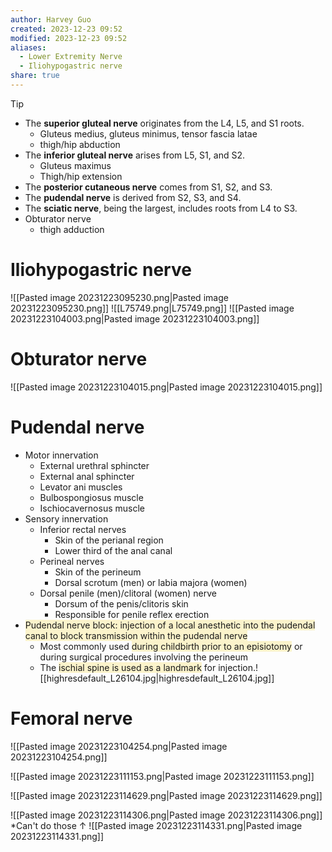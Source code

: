```yaml
---
author: Harvey Guo
created: 2023-12-23 09:52
modified: 2023-12-23 09:52
aliases:
  - Lower Extremity Nerve
  - Iliohypogastric nerve
share: true
---
```

>[!tip] 
>- The **superior gluteal nerve** originates from the L4, L5, and S1 roots.
>	- Gluteus medius, gluteus minimus, tensor fascia latae
>	- thigh/hip abduction
>- The **inferior gluteal nerve** arises from L5, S1, and S2.
>	- Gluteus maximus
>	- Thigh/hip extension
>- The **posterior cutaneous nerve** comes from S1, S2, and S3.
>- The **pudendal nerve** is derived from S2, S3, and S4.
>- The **sciatic nerve**, being the largest, includes roots from L4 to S3.
>- Obturator nerve
>	- thigh adduction
# Iliohypogastric nerve
![[Pasted image 20231223095230.png|Pasted image 20231223095230.png]]
![[L75749.png|L75749.png]]
![[Pasted image 20231223104003.png|Pasted image 20231223104003.png]]
# Obturator nerve
![[Pasted image 20231223104015.png|Pasted image 20231223104015.png]]
# Pudendal nerve 
- Motor innervation
	- External urethral sphincter
	- External anal sphincter
	- Levator ani muscles
	- Bulbospongiosus muscle
	- Ischiocavernosus muscle
- Sensory innervation
	- Inferior rectal nerves
		- Skin of the perianal region
		- Lower third of the anal canal
	- Perineal nerves
		- Skin of the perineum
		- Dorsal scrotum (men) or labia majora (women)
	- Dorsal penile (men)/clitoral (women) nerve
		- Dorsum of the penis/clitoris skin
		- Responsible for penile reflex erection
- <span style="background:rgba(240, 200, 0, 0.2)">Pudendal nerve block: injection of a local anesthetic into the pudendal canal to block transmission within the pudendal nerve</span>
	- Most commonly used <span style="background:rgba(240, 200, 0, 0.2)">during childbirth prior to an episiotomy</span> or during surgical procedures involving the perineum
	- The <span style="background:rgba(240, 200, 0, 0.2)">ischial spine is used as a landmark</span> for injection.![[highresdefault_L26104.jpg|highresdefault_L26104.jpg]]
# Femoral nerve
![[Pasted image 20231223104254.png|Pasted image 20231223104254.png]]

![[Pasted image 20231223111153.png|Pasted image 20231223111153.png]]

![[Pasted image 20231223114629.png|Pasted image 20231223114629.png]]

![[Pasted image 20231223114306.png|Pasted image 20231223114306.png]]
*Can't do those ↑
![[Pasted image 20231223114331.png|Pasted image 20231223114331.png]]